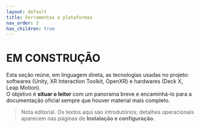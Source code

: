 ```yaml
---
layout: default
title: Ferramentas e plataformas
nav_order: 3
has_children: true
---
```


# EM CONSTRUÇÃO

Esta seção reúne, em linguagem direta, as tecnologias usadas no projeto: softwares (Unity, XR Interaction Toolkit, OpenXR) e hardwares (Deck X, Leap Motion).  
O objetivo é **situar o leitor** com um panorama breve e encaminhá-lo para a documentação oficial sempre que houver material mais completo.

> Nota editorial. Os textos aqui são introdutórios; detalhes operacionais aparecem nas páginas de **Instalação e configuração**.
